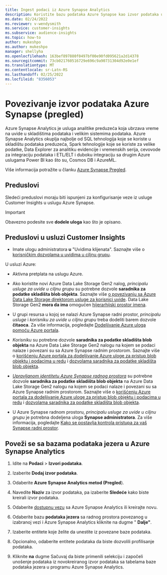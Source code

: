 ```yaml
---
title: Ingest podaci iz Azure Synapse Analytics
description: Koristite bazu podataka Azure Synapse kao izvor podataka u programu Dynamics 365 Customer Insights.
ms.date: 02/24/2022
ms.reviewer: v-wendysmith
ms.service: customer-insights
ms.subservice: audience-insights
ms.topic: how-to
author: mukeshpo
ms.author: mukeshpo
manager: shellyha
ms.openlocfilehash: 163bef897880f0497bf00e90fd095621a2d14378
ms.sourcegitcommit: 73cb021760516729e696c9a90731304d92e0e1ef
ms.translationtype: MT
ms.contentlocale: sr-Latn-RS
ms.lasthandoff: 02/25/2022
ms.locfileid: "8356053"
---
```

# <a name="connect-an-azure-synapse-data-source-preview"></a>Povezivanje izvor podataka Azure Synapse (pregled)

Azure Synapse Analytics je usluga analitike preduzeća koja ubrzava vreme na uvide u skladištima podataka i velikim sistemima podataka. Azure Synapse Analytics okuplja najbolje od SQL tehnologija koje se koriste u skladištu podataka preduzeća, Spark tehnologije koje se koriste za velike podatke, Data Explorer za analitiku evidencije i vremenskih serija, cevovode za integraciju podataka i ETL/ELT i duboku integraciju sa drugim Azure uslugama Power BI kao što su, Cosmos DB i AzureML.

Više informacija potražite u članku [Azure Synapse Pregled](/azure/synapse-analytics/overview-what-is).

## <a name="prerequisites"></a>Preduslovi

Sledeći preduslovi moraju biti ispunjeni za konfigurisanje veze iz usluge Customer Insights u uslugu Azure Synapse.

> [!IMPORTANT]
> Obavezno podesite sve **dodele uloga** kao što je opisano.  

## <a name="prerequisites-in-customer-insights"></a>Preduslovi u usluzi Customer Insights

* Imate ulogu administratora **u** "Uvidima klijenata". Saznajte više o [korisničkim dozvolama u uvidima u ciljnu grupu](permissions.md#assign-roles-and-permissions).

U usluzi Azure: 

- Aktivna pretplata na uslugu Azure.

- Ako koristite novi Azure Data Lake Storage Gen2 nalog, *principalu usluge za uvide u ciljnu grupu* su potrebne dozvole **saradnika za podatke skladišta blob objekta**. Saznajte više [o povezivanju sa Azure Data Lake Storage direktorom usluge za korisnici uvide](connect-service-principal.md). Data Lake Storage Gen2 **mora da ima** omogućen [hijerarhijski prostor imena](/azure/storage/blobs/data-lake-storage-namespace).

- U grupi resursa u kojoj se nalazi Azure Synapse radni prostor, *principalu usluge* i *korisniku za uvide u ciljnu grupu* treba dodeliti barem dozvole **čitaoca**. Za više informacija, pogledajte [Dodeljivanje Azure uloga pomoću Azure portala](/azure/role-based-access-control/role-assignments-portal).

- *Korisniku* su potrebne dozvole **saradnika za podatke skladišta blob objekta** na Azure Data Lake Storage Gen2 nalogu na kojem se podaci nalaze i povezani su sa Azure Synapse radnim prostorom. Saznajte više o [korišćenju Azure portala za dodeljivanje Azure uloge za pristup blob objektu i podacima u redu](/azure/storage/common/storage-auth-aad-rbac-portal) i [dozvolama saradnika za podatke skladišta blob objekta](/azure/role-based-access-control/built-in-roles#storage-blob-data-contributor).

- *[Upravljanom identitetu Azure Synapse radnog prostora](/azure/synapse-analytics/security/synapse-workspace-managed-identity)* su potrebne dozvole **saradnika za podatke skladišta blob objekta** na Azure Data Lake Storage Gen2 nalogu na kojem se podaci nalaze i povezani su sa Azure Synapse radnim prostorom. Saznajte više o [korišćenju Azure portala za dodeljivanje Azure uloge za pristup blob objektu i podacima u redu](/azure/storage/common/storage-auth-aad-rbac-portal) i [dozvolama saradnika za podatke skladišta blob objekta](/azure/role-based-access-control/built-in-roles#storage-blob-data-contributor).

- U Azure Synapse radnom prostoru, *principalu usluge za uvide u ciljnu grupu* je potrebna dodeljena uloga **Synapse administratora**. Za više informacija, pogledajte [Kako se postavlja kontrola pristupa za vaš Synapse radni prostor](/azure/synapse-analytics/security/how-to-set-up-access-control).

## <a name="connect-to-data-lake-databases-in-azure-synapse-analytics"></a>Poveži se sa bazama podataka jezera u Azure Synapse Analytics

1. Idite na **Podaci** > **Izvori podataka**.

1. Izaberite **Dodaj izvor podataka**.

1. Odaberite **Azure Synapse Analytics metod (Pregled**).

1. Navedite **Naziv** za izvor podataka, pa izaberite **Sledeće** kako biste kreirali izvor podataka. 

1. Odaberite [dostupnu vezu](connections.md) sa Azure Synapse Analytics ili kreirajte novu.

1. Odaberite bazu **podataka jezera** sa radnog prostora povezanog u izabranoj vezi i Azure Synapse Analytics kliknite na dugme " **Dalje"**.

1. Izaberite entitete koje želite da unestite iz povezane baze podataka. 

1. Opcionalno, odaberite entitete podataka da biste dozvolili profilisanje podataka. 

1. Kliknite **na** dugme Sačuvaj da biste primenili selekciju i započeli unošenje podataka iz novokreiranog izvor podataka sa tabelama baze podataka jezera u programu Azure Synapse Analytics.
